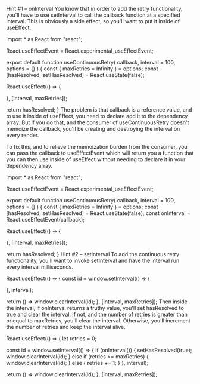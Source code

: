 Hint #1 – onInterval
You know that in order to add the retry functionality, you'll have to use setInterval to call the callback function at a specified interval. This is obviously a side effect, so you'll want to put it inside of useEffect.

import * as React from "react";

React.useEffectEvent = React.experimental_useEffectEvent;

export default function useContinuousRetry(
  callback,
  interval = 100,
  options = {}
) {
  const { maxRetries = Infinity } = options;
  const [hasResolved, setHasResolved] = React.useState(false);

  React.useEffect(() => {
    
  }, [interval, maxRetries]);

  return hasResolved;
}
The problem is that callback is a reference value, and to use it inside of useEffect, you need to declare add it to the dependency array. But if you do that, and the consumer of useContinuousRetry doesn't memoize the callback, you'll be creating and destroying the interval on every render.

To fix this, and to relieve the memoization burden from the consumer, you can pass the callback to useEffectEvent which will return you a function that you can then use inside of useEffect without needing to declare it in your dependency array.

import * as React from "react";

React.useEffectEvent = React.experimental_useEffectEvent;

export default function useContinuousRetry(
  callback,
  interval = 100,
  options = {}
) {
  const { maxRetries = Infinity } = options;
  const [hasResolved, setHasResolved] = React.useState(false);
  const onInterval = React.useEffectEvent(callback);

  React.useEffect(() => {
    
  }, [interval, maxRetries]);

  return hasResolved;
}
Hint #2 – setInterval
To add the continuous retry functionality, you'll want to invoke setInterval and have the interval run every interval milliseconds.

React.useEffect(() => {
  const id = window.setInterval(() => {
    
  }, interval);

  return () => window.clearInterval(id);
}, [interval, maxRetries]);
Then inside the interval, if onInterval returns a truthy value, you'll set hasResolved to true and clear the interval. If not, and the number of retries is greater than or equal to maxRetries, you'll clear the interval. Otherwise, you'll increment the number of retries and keep the interval alive.

React.useEffect(() => {
  let retries = 0;

  const id = window.setInterval(() => {
    if (onInterval()) {
      setHasResolved(true);
      window.clearInterval(id);
    } else if (retries >= maxRetries) {
      window.clearInterval(id);
    } else {
      retries += 1;
    }
  }, interval);

  return () => window.clearInterval(id);
}, [interval, maxRetries]);
